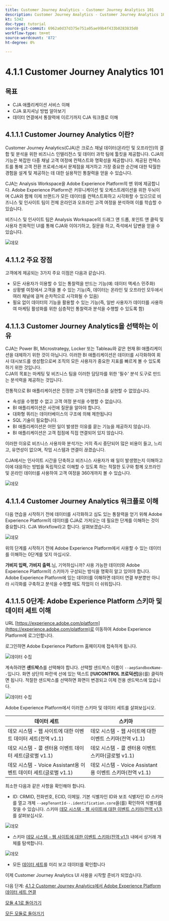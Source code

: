 ```yaml
---
title: Customer Journey Analytics - Customer Journey Analytics 101
description: Customer Journey Analytics - Customer Journey Analytics 101
kt: 5342
doc-type: tutorial
source-git-commit: 6962a0d37d375e751a05ae99b4f433b0283835d0
workflow-type: tm+mt
source-wordcount: '872'
ht-degree: 0%

---
```


# 4.1.1 Customer Journey Analytics 101

## 목표

- CJA 애플리케이션 서비스 이해
- CJA 포지셔닝 방법 알아보기
- 데이터 연결에서 통찰력에 이르기까지 CJA 워크플로 이해

## 4.1.1.1 Customer Journey Analytics 이란?

Customer Journey Analytics(CJA)은 크로스 채널 데이터(온라인 및 오프라인)의 결합 및 분석을 위한 비즈니스 인텔리전스 및 데이터 과학 팀에 툴킷을 제공합니다. CJA의 기능은 복잡한 다중 채널 고객 여정에 컨텍스트와 명확성을 제공합니다. 제공된 컨텍스트를 통해 고객 전환 프로세스에서 문제점을 제거하고 가장 중요한 순간에 대한 탁월한 경험을 설계 및 제공하는 데 대한 실용적인 통찰력을 얻을 수 있습니다.

CJA는 Analysis Workspace을 Adobe Experience Platform의 맨 위에 제공합니다. Adobe Experience Platform은 커뮤니케이션 및 오케스트레이션을 위한 두뇌이며 CJA와 함께 이제 브랜드가 모든 데이터를 컨텍스트화하고 시각화할 수 있으므로 비즈니스 및 인사이트 팀이 전체 온라인과 오프라인 고객 여정을 분석하여 이를 학습할 수 있습니다.

비즈니스 및 인사이트 팀은 Analysis Workspace의 드래그 앤 드롭, 포인트 앤 클릭 및 사용자 친화적인 UI를 통해 CJA와 이야기하고, 질문을 하고, 즉석에서 답변을 얻을 수 있습니다.

![데모](./images/cja-adv-analysis1.png)

## 4.1.1.2 주요 장점

고객에게 제공되는 3가지 주요 이점은 다음과 같습니다.

- 모든 사용자가 이용할 수 있는 통찰력을 만드는 기능(예: 데이터 액세스 민주화)
- 상황별 여정에서 고객을 볼 수 있는 기능(즉, 데이터는 온라인 및 오프라인 모두에서 여러 채널에 걸쳐 순차적으로 시각화될 수 있음)
- 필요 없이 데이터의 기능을 활용할 수 있는 기능(즉, 일반 사용자가 데이터를 사용하여 마케팅 활성화를 위한 심층적인 통찰력과 분석을 수행할 수 있도록 함)

## 4.1.1.3 Customer Journey Analytics을 선택하는 이유

CJA는 Power BI, Microstrategy, Locker 또는 Tableau와 같은 현재 BI 애플리케이션을 대체하기 위한 것이 아닙니다. 이러한 BI 애플리케이션은 데이터를 시각화하여 회사 대시보드를 생성함으로써 조직의 모든 사용자가 중요한 지표를 빠르게 볼 수 있도록 하기 위한 것입니다.\
CJA의 목표는 마케팅 및 비즈니스 팀을 이러한 담당자를 위한 &#39;필수&#39; 분석 도구로 만드는 분석력을 제공하는 것입니다.

전통적으로 BI 애플리케이션은 진정한 고객 인텔리전스를 실현할 수 없었습니다.

- 속성을 수행할 수 없고 고객 여정 분석을 수행할 수 없습니다.
- BI 애플리케이션은 사전에 질문을 알아야 합니다.
- 대화형 쿼리는 데이터베이스의 구조에 의해 제한됩니다
- SQL 기술이 필요합니다.
- BI 애플리케이션은 어떤 일이 발생한 이유를 묻는 기능을 제공하지 않습니다.
- BI 애플리케이션은 고객 접점에 직접 연결되어 있지 않습니다.

이러한 이유로 비즈니스 사용자와 분석가는 거의 즉시 중단되어 많은 비용이 들고, 느리고, 유연성이 없으며, 작업 시스템과 연결이 끊겼습니다.

CJA에서는 인사이트 시간을 단축하고 비즈니스 사용자가 왜 일이 발생했는지 이해하고 이에 대응하는 방법을 독립적으로 이해할 수 있도록 하는 적절한 도구와 함께 오프라인 및 온라인 데이터를 사용하여 고객 여정을 360개까지 볼 수 있습니다.

![데모](./images/cja-use-case.png)

## 4.1.1.4 Customer Journey Analytics 워크플로 이해

다음 연습을 시작하기 전에 데이터를 시각화하고 심도 있는 통찰력을 얻기 위해 Adobe Experience Platform의 데이터를 CJA로 가져오는 데 필요한 단계를 이해하는 것이 중요합니다. CJA Workflow라고 합니다. 살펴보겠습니다.

![데모](./images/cja-work-flow.jpg)

위의 단계를 시작하기 전에 Adobe Experience Platform에서 사용할 수 있는 데이터를 이해하는 0단계를 잊지 마십시오.

**가비지 입력, 가비지 출력.**&#x200B;님, 기억하십니까? 사용 가능한 데이터와 Adobe Experience Platform의 스키마가 구성되는 방식을 명확히 알고 있어야 합니다. Adobe Experience Platform에 있는 데이터를 이해하면 데이터 연결 부분뿐만 아니라 시각화를 구축하고 분석을 수행할 때도 작업이 더 쉬워집니다.

## 4.1.1.5 0단계: Adobe Experience Platform 스키마 및 데이터 세트 이해

URL [https://experience.adobe.com/platform](https://experience.adobe.com/platform)로 이동하여 Adobe Experience Platform에 로그인합니다.

로그인하면 Adobe Experience Platform 홈페이지에 접속하게 됩니다.

![데이터 수집](./../../../modules/datacollection/module1.2/images/home.png)

계속하려면 **샌드박스**&#x200B;를 선택해야 합니다. 선택할 샌드박스 이름이 ``--aepSandboxName--``입니다. 화면 상단의 파란색 선에 있는 텍스트 **[!UICONTROL 프로덕션]**&#x200B;을(를) 클릭하면 됩니다. 적절한 샌드박스를 선택하면 화면이 변경되고 이제 전용 샌드박스에 있습니다.

![데이터 수집](./../../../modules/datacollection/module1.2/images/sb1.png)

Adobe Experience Platform에서 이러한 스키마 및 데이터 세트를 살펴보십시오.

| 데이터 세트 | 스키마 |
| ----------------- |-------------| 
| 데모 시스템 - 웹 사이트에 대한 이벤트 데이터 세트(전역 v1.1) | 데모 시스템 - 웹 사이트에 대한 이벤트 스키마(전역 v1.1) |
| 데모 시스템 - 콜 센터용 이벤트 데이터 세트(글로벌 v1.1) | 데모 시스템 - 콜 센터용 이벤트 스키마(글로벌 v1.1) |
| 데모 시스템 - Voice Assistant용 이벤트 데이터 세트(글로벌 v1.1) | 데모 시스템 - Voice Assistant용 이벤트 스키마(전역 v1.1) |

최소한 다음과 같은 사항을 확인해야 합니다.

- ID: CRMID, 전화번호, ECID, 이메일. 기본 식별자인 ID와 보조 식별자인 ID
스키마를 열고 개체 `--aepTenantId--.identification.core`을(를) 확인하여 식별자를 찾을 수 있습니다. 스키마 [데모 시스템 - 웹 사이트에 대한 이벤트 스키마(전역 v1.1)](https://experience.adobe.com/platform/schema)를 살펴보십시오.

![데모](./images/identity.png)

- 스키마 [데모 시스템 - 웹 사이트에 대한 이벤트 스키마(전역 v1.1)](https://experience.adobe.com/platform/schema) 내에서 상거래 개체를 탐색합니다.

![데모](./images/commerce.png)

- 모든 [데이터 세트](https://experience.adobe.com/platform/dataset/browse?limit=50&amp;page=1&amp;sortDescending=1&amp;sortField=created)를 미리 보고 데이터를 확인합니다

이제 Customer Journey Analytics UI 사용을 시작할 준비가 되었습니다.

다음 단계: [4.1.2 Customer Journey Analytics에서 Adobe Experience Platform 데이터 세트 연결](./ex2.md)

[모듈 4.1로 돌아가기](./customer-journey-analytics-build-a-dashboard.md)

[모든 모듈로 돌아가기](../../../overview.md)
